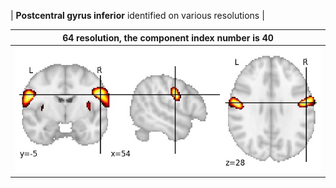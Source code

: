 


| **Postcentral gyrus inferior** identified on various resolutions |

| 64 resolution, the component index number is 40|  
|:---:|  
| ![Component 64](../64/final/40.jpg "From component 64: Postcentral gyrus inferior") |